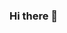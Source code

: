 ### Hi there 👋

<!--
**NilcilaineLopes/NilcilaineLopes** is a ✨ _special_ ✨ repository because its `README.md` (this file) appears on your GitHub profile.

Here are some ideas to get you started:

- 👩‍🎓Sou acadêmica do curso de Tecnologia em Análise e Desenvolvimento de Sistemas.
- 🌸 Atualmente busco estou aperfeiçoando meus conhecimentos em Java e estou aprendedo Python. 
- 🖤💻 Tenho carinho especial por back end mas estou disposta a tentar outras coisas.
-📩 nilcilopes2015@gmail.com / https://www.linkedin.com/in/nilcilainelopes/ 

<div align="center">
  <a href="https://github.com/NilcilaineLopes">
  <img height="180em" src="https://github-readme-stats.vercel.app/api?username=rafaballerini&show_icons=true&theme=dracula&include_all_commits=true&count_private=true"/>
  <img height="180em" src="https://github-readme-stats.vercel.app/api/top-langs/?username=NilcilaineLopes&layout=compact&langs_count=7&theme=dracula"/>
</div>

<div style="display: inline_block"><br>
  <img align="center" alt="Nilci-Java" height="30" width="40" src="https://cdn.jsdelivr.net/gh/devicons/devicon/icons/java/java-plain-wordmark.svg">
  <img align="center" alt="Nilci-PHP" height="30" width="40" src="https://cdn.jsdelivr.net/gh/devicons/devicon/icons/php/php-plain.svg">
  <img align="center" alt="Nilci-JavaScript" height="30" width="40" src="https://cdn.jsdelivr.net/gh/devicons/devicon/icons/javascript/javascript-original.svg">
  <img align="center" alt="Nilci-HTML" height="30" width="40" src="https://raw.githubusercontent.com/devicons/devicon/master/icons/html5/html5-original.svg">
  <img align="center" alt="Nilci-CSS" height="30" width="40" src="https://raw.githubusercontent.com/devicons/devicon/master/icons/css3/css3-original.svg">
  <img align="center" alt="Nilci-Python" height="30" width="40" src="https://raw.githubusercontent.com/devicons/devicon/master/icons/python/python-original.svg">
<img align="right" alt="Nilcilaine" src="https://i.picasion.com/pic91/71d8b133bf36fe98b04aa49d1dbcec7e.gif">
</div>
  
  ##

<div> 
  <a href="https://www.instagram.com/nilci_arts/" target="_blank"><img src="https://img.shields.io/badge/-Instagram-%23E4405F?style=for-the-badge&logo=instagram&logoColor=white" target="_blank"></a>
 </a> 
  <a href = "mailto:contatorafaballerini@gmail.com"><img src="https://img.shields.io/badge/-Gmail-%23333?style=for-the-badge&logo=gmail&logoColor=white" target="_blank"></a>
  <a href="https://www.linkedin.com/in/rafaella-ballerini-45875016a" target="_blank"><img src="https://img.shields.io/badge/-LinkedIn-%230077B5?style=for-the-badge&logo=linkedin&logoColor=white" target="_blank"></a> 
 
  ![Snake animation](https://github.com/NilcilaineLopes/NilcilaineLopes/blob/output/github-contribution-grid-snake.svg)
 
</div>
